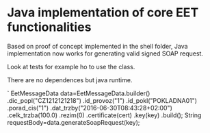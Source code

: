 # Java implementation of core EET functionalities
Based on proof of concept implemented in the shell folder, Java implementation now works for generating valid signed SOAP request.

Look at tests for example ho to use the class.

There are no dependences but java runtime.

`
EetMessageData data=EetMessageData.builder()
   .dic_popl("CZ1212121218")
   .id_provoz("1")
   .id_pokl("POKLADNA01")
   .porad_cis("1")
   .dat_trzby("2016-06-30T08:43:28+02:00")
   .celk_trzba(100.0)
   .rezim(0)
   .certificate(cert)
   .key(key)
   .build();
String requestBody=data.generateSoapRequest(key);